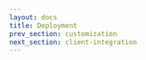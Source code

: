 ```yaml
---
layout: docs
title: Deployment
prev_section: customization
next_section: client-integration
---
```

